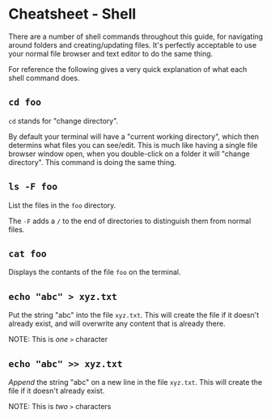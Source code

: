 # Cheatsheet - Shell

There are a number of shell commands throughout this guide,
for navigating around folders and creating/updating files.
It's perfectly acceptable to use your normal file browser
and text editor to do the same thing.

For reference the following gives a very quick explanation
of what each shell command does.

## `cd foo`

`cd` stands for "change directory".

By default your terminal will have a "current working directory",
which then determins what files you can see/edit.
This is much like having a single file browser window open,
when you double-click on a folder it will "change directory".
This command is doing the same thing.

## `ls -F foo`

List the files in the `foo` directory.

The `-F` adds a `/` to the end of directories to distinguish
them from normal files.

## `cat foo`

Displays the contants of the file `foo` on the terminal.

## `echo "abc" > xyz.txt`

Put the string "abc" into the file `xyz.txt`.
This will create the file if it doesn't already exist,
and will overwrite any content that is already there.

NOTE: This is _one_ `>` character

## `echo "abc" >> xyz.txt`

_Append_ the string "abc" on a new line in the file `xyz.txt`.
This will create the file if it doesn't already exist.

NOTE: This is _two_ `>` characters
